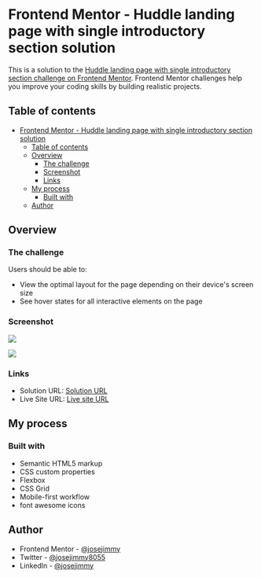 # Frontend Mentor - Huddle landing page with single introductory section solution

This is a solution to the [Huddle landing page with single introductory section challenge on Frontend Mentor](https://www.frontendmentor.io/challenges/huddle-landing-page-with-a-single-introductory-section-B_2Wvxgi0). Frontend Mentor challenges help you improve your coding skills by building realistic projects. 

## Table of contents

- [Frontend Mentor - Huddle landing page with single introductory section solution](#frontend-mentor---huddle-landing-page-with-single-introductory-section-solution)
  - [Table of contents](#table-of-contents)
  - [Overview](#overview)
    - [The challenge](#the-challenge)
    - [Screenshot](#screenshot)
    - [Links](#links)
  - [My process](#my-process)
    - [Built with](#built-with)
  - [Author](#author)


## Overview

### The challenge

Users should be able to:

- View the optimal layout for the page depending on their device's screen size
- See hover states for all interactive elements on the page

### Screenshot

![](https://github.com/jose-jimmy/Images-in-readme/assets/88069006/8de95e55-9288-42a7-94bb-6f499d791a56)

![](https://github.com/jose-jimmy/Images-in-readme/assets/88069006/dae16be5-02a7-427f-ba60-859fef7d651b)


### Links

- Solution URL: [Solution URL](https://github.com/jose-jimmy/Huddle-landing-page-with-single-introductory-section)
- Live Site URL: [Live site URL](https://huddle-landing-page-jose-jimmy.vercel.app/)

## My process

### Built with

- Semantic HTML5 markup
- CSS custom properties
- Flexbox
- CSS Grid
- Mobile-first workflow
- font awesome icons

## Author

- Frontend Mentor - [@josejimmy](https://www.frontendmentor.io/profile/jose-jimmy)
- Twitter - [@josejimmy8055](https://twitter.com/josejimmy8055)
- LinkedIn - [@josejimmy](https://www.linkedin.com/in/jose-jimmy//)
